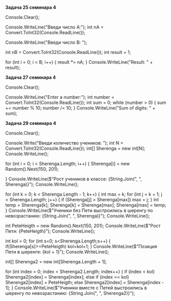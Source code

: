 **Задача 25 семинара 4**

Console.Clear();

Console.WriteLine("Введи число А:");
int nA = Convert.ToInt32(Console.ReadLine());

Console.WriteLine("Введи число В: ");

int nB = Convert.ToInt32(Console.ReadLine());
int result = 1;

for (int i = 0; i < B; i++)
{
    result *= nA;
}
Console.WriteLine("Result: " + result);


**Задача 27 семинара 4**

Console.Clear();

Console.WriteLine("Enter a number:");
int number = Convert.ToInt32(Console.ReadLine());
int sum = 0;
while (number > 0)
{
    sum += number % 10;
    number /= 10;
}
Console.WriteLine("Sum of digits: " + sum);


**Задача 29 семинара 4**

Console.Clear();

Console.Write("Введи количество учеников: ");
int N = Convert.ToInt32(Console.ReadLine());
int[] Sherenga = new int[N];
Console.WriteLine();

for (int i = 0; i < Sherenga.Length; i++)
{
    Sherenga[i] = new Random().Next(150, 201);

}
Console.WriteLine($"Рост учеников в классе: {String.Join(", ", Sherenga)}");
Console.WriteLine();

for (int k = 0; k < Sherenga.Length - 1; k++)
{
    int max = k;
    for (int j = k + 1; j < Sherenga.Length; j++)
    {
        if (Sherenga[j] > Sherenga[max]) max = j;
    }
    int temp = Sherenga[k];
    Sherenga[k] = Sherenga[max];
    Sherenga[max] = temp;
}
Console.WriteLine($"Ученики без Пети выстроились в шеренгу по невозрастанию: {String.Join(", ", Sherenga)}");
Console.WriteLine();

int PeteHeigth = new Random().Next(150, 201);
Console.WriteLine($"Рост Пети: {PeteHeigth}");
Console.WriteLine();

int kol = 0;
for (int s=0; s<Sherenga.Length;s++)
{
    if(Sherenga[s]>=PeteHeigth) kol=kol+1;
}
Console.WriteLine($"Позиция Пети в шеренге: {kol + 1}");
Console.WriteLine();

int[] Sherenga2 = new int[Sherenga.Length + 1];

for (int index = 0; index < Sherenga2.Length; index++)
{
    if (index < kol) Sherenga2[index] = Sherenga[index];
    else if (index == kol) Sherenga2[index] = PeteHeigth;
    else Sherenga2[index] = Sherenga[index - 1];
}
Console.WriteLine($"Ученики вместе с Петей выстроились в шеренгу по невозрастанию: {String.Join(", ", Sherenga2)}");